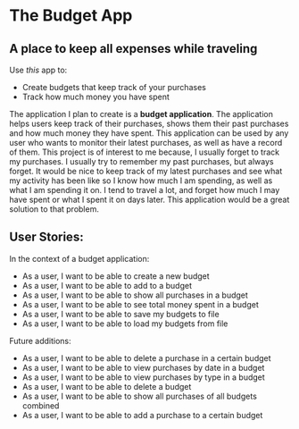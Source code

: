# The Budget App

## A place to keep all expenses while traveling

Use *this* app to:
- Create budgets that keep track of your purchases
- Track how much money you have spent

The application I plan to create is a **budget application**. The application
helps users keep track of their purchases, shows them their past
purchases and how much money they have spent. This application can be used by any user
who wants to monitor their latest purchases, as well as have a record of them.
This project is of interest to me because, I usually forget to track my purchases. I usually 
try to remember my past purchases, but always forget. It would be nice
to keep track of my latest purchases and see what my activity has been like so I know
how much I am spending, as well as what I am spending it on. I tend to travel a lot, and forget how much 
I may have spent or what I spent it on days later. This application would be a great solution to that problem.


## User Stories: 

In the context of a budget application:
- As a user, I want to be able to create a new budget
- As a user, I want to be able to add to a budget
- As a user, I want to be able to show all purchases in a budget
- As a user, I want to be able to see total money spent in a budget
- As a user, I want to be able to save my budgets to file
- As a user, I want to be able to load my budgets from file



Future additions:

- As a user, I want to be able to delete a purchase in a certain budget
- As a user, I want to be able to view purchases by date in a budget
- As a user, I want to be able to view purchases by type in a budget
- As a user, I want to be able to delete a budget
- As a user, I want to be able to show all purchases of all budgets combined
- As a user, I want to be able to add a purchase to a certain budget
